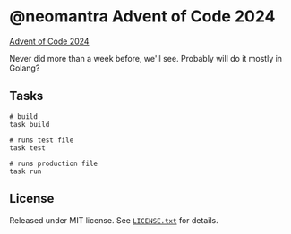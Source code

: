 # @neomantra Advent of Code 2024

[Advent of Code 2024](https://adventofcode.com/2024)

Never did more than a week before, we'll see.  Probably will do it mostly in Golang?

## Tasks

```
# build
task build

# runs test file
task test

# runs production file
task run
```

## License

Released under MIT license.  See [`LICENSE.txt`](./LICENSE.txt) for details.
